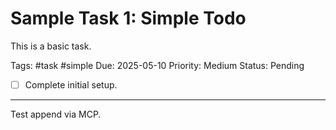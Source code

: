 # Sample Task 1: Simple Todo

This is a basic task.

Tags: #task #simple
Due: 2025-05-10
Priority: Medium
Status: Pending

- [ ] Complete initial setup. 


---
Test append via MCP.